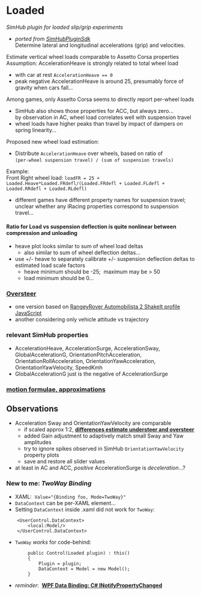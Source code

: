 # Loaded
*SimHub plugin for loaded slip/grip experiments*  

- *ported from [SimHubPluginSdk](https://github.com/blekenbleu/SimHubPluginSdk)*  
Determine lateral and longitudinal accelerations (grip) and velocities.  

Estimate vertical wheel loads comparable to Assetto Corsa properties  
Assumption:  AccelerationHeave is strongly related to total wheel load  
- with car at rest `AccelerationHeave == 0`  
- peak negative AccelerationHeave is around 25, presumably force of gravity when cars fall...  

Among games, only Assetto Corsa seems to directly report per-wheel loads  
- SimHub also shows those properties for ACC, but always zero...  
by observation in AC, wheel load correlates well with suspension travel  
- wheel loads have higher peaks than travel by impact of dampers on spring linearity...

Proposed new wheel load estimation:  
- Distribute `AccelerationHeave` over wheels, based on ratio of    
	`(per-wheel suspension travel) / (sum of suspension travels)`

Example:  
Front Right wheel load:   `loadFR = 25 + Loaded.Heave*Loaded.FRdefl/(Loaded.FRdefl + Loaded.FLdefl + Loaded.RRdefl + Loaded.RLdefl)`
- different games have different property names for suspension travel;  
	unclear whether any iRacing properties correspond to suspension travel...

#### Ratio for Load vs suspension deflection is quite nonlinear between compression and unloading
- heave plot looks similar to sum of wheel load deltas
	- also similar to sum of wheel deflection deltas...
- use +/- heave to separately calibrate +/- suspension deflection deltas to estimated load scale factors
	- heave minimum should be -25;&nbsp; maximum may be > 50
	- load minimum should be 0...

### [Oversteer](https://github.com/blekenbleu/Loaded/blob/main/Oversteer.md#oversteer)
- one version based on [RangeyRover Automobilista 2 ShakeIt profile JavaScript](Properties/RearLeftFormula.md)
- another considering only vehicle attitude vs trajectory

### relevant SimHub properties
- AccelerationHeave, AccelerationSurge, AccelerationSway,
 GlobalAccelerationG, OrientationPitchAcceleration,
 OrientationRollAcceleration, OrientationYawAcceleration,
 OrientationYawVelocity, SpeedKmh
- GlobalAccelerationG just is the negative of AccelerationSurge

### [motion formulae, approximations](https://blekenbleu.github.io/SimHub/slip.htm#formulae)

## Observations
- Acceleration Sway and OrientationYawVelocity are comparable
	- if scaled approx 1:2, [**differences estimate understeer and oversteer**](https://blekenbleu.github.io/SimHub/Oversteer)
	- added Gain adjustment to adaptively match small Sway and Yaw amplitudes
	- try to ignore spikes observed in SimHub `OrientationYawVelocity` property plots
	- save and restore all slider values
- at least in AC and ACC, *positive* AccelerationSurge is *deceleration*...?

### New to me: *TwoWay Binding*
- XAML:&nbsp; `Value="{Binding foo, Mode=TwoWay}"` 
- `DataContext` can be per-XAML element...
- Setting `DataContext` inside .xaml did not work for `TwoWay`:
```
    <UserControl.DataContext>
        <local:Model/>
    </UserControl.DataContext>
```

-  `TwoWay` *works* for code-behind:  
```
        public Control(Loaded plugin) : this()
        {
            Plugin = plugin;
            DataContext = Model = new Model();
        }
```
- *reminder*:&nbsp; [**WPF Data Binding: C# INotifyPropertyChanged**](https://wellsb.com/csharp/learn/wpf-data-binding-csharp-inotifypropertychanged/)
